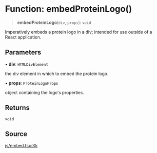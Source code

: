 # Function: embedProteinLogo()

> **embedProteinLogo**(`div`, `props`): `void`

Imperatively embeds a protein logo in a div; intended for use outside of a React application.

## Parameters

• **div**: `HTMLDivElement`

the div element in which to embed the protein logo.

• **props**: `ProteinLogoProps`

object containing the logo's properties.

## Returns

`void`

## Source

[js/embed.tsx:35](https://github.com/riyavsinha/logomakerjs/blob/1a68b30ba77ebc4d7364dc66477b45820dec335d/src/js/embed.tsx#L35)
